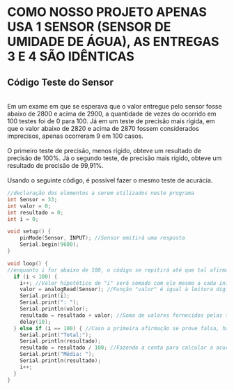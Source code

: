 # COMO NOSSO PROJETO APENAS USA 1 SENSOR (SENSOR DE UMIDADE DE ÁGUA), AS ENTREGAS 3 E 4 SÃO IDÊNTICAS
## Código Teste do Sensor
<br>Em um exame em que se esperava que o valor entregue pelo sensor fosse abaixo de 2800 e acima de 2900, a quantidade de vezes do ocorrido em 100 testes foi de 0 para 100. Já em um teste de precisão mais rígida, em que o valor abaixo de 2820 e acima de 2870 fossem considerados imprecisos, apenas ocorreram 9 em 100 casos.<br>
<br>O primeiro teste de precisão, menos rígido, obteve um resultado de precisão de 100%. Já o segundo teste, de precisão mais rígido, obteve um resultado de precisão de 99,91%.<br>
<br>Usando o seguinte código, é possivel fazer o mesmo teste de acurácia.<br>

```cpp
//declaração dos elementos a serem utilizados neste programa
int Sensor = 33;
int valor = 0;
int resultado = 0;
int i = 0;

void setup() {
    pinMode(Sensor, INPUT); //Sensor emitirá uma resposta
    Serial.begin(9600);
}

void loop() {
//enquanto i for abaixo de 100, o código se repitirá até que tal afirmação se prove o contrário
  if (i < 100) {
    i++; //Valor hipotético de "i" será somado com ele mesmo a cada início de loop
    valor = analogRead(Sensor); //Função "valor" é igual à leitura digital do sensor
    Serial.print(i);
    Serial.print(": ");
    Serial.println(valor);
    resultado = resultado + valor; //Soma de valores fornecidos pelas tentativas do sensor
    delay(10);
  } else if (i == 100) { //Caso a primeira afirmação se prove falsa, haverá uma verificação de valor hipotético "i" para saber se ele é igual a 100
    Serial.print("Total:");
    Serial.println(resultado);
    resultado = resultado / 100; //Fazendo a conta para calcular a acurácia
    Serial.print("Média: ");
    Serial.println(resultado);
    i++;
  }
}
